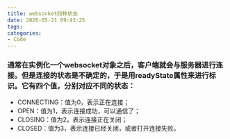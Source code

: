 ```yaml
---
title: websocket四种状态
date: 2020-05-21 09:43:25
tags:
categories:
- Code
---
```


### 通常在实例化一个websocket对象之后，客户端就会与服务器进行连接。但是连接的状态是不确定的，于是用readyState属性来进行标识。它有四个值，分别对应不同的状态：

- CONNECTING：值为0，表示正在连接；
- OPEN：值为1，表示连接成功，可以通信了；
- CLOSING：值为2，表示连接正在关闭；
- CLOSED：值为3，表示连接已经关闭，或者打开连接失败。